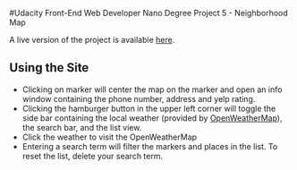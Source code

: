 #Udacity Front-End Web Developer Nano Degree Project 5 - Neighborhood Map

A live version of the project is available [here](http://pcmart03.github.io/neighborhood-map/).

## Using the Site

* Clicking on marker will center the map on the marker and open an info window containing the phone number, address and yelp rating.
* Clicking the hamburger button in the upper left corner will toggle the side bar containing the local weather (provided by [OpenWeatherMap](http://openweathermap.org/)), the search bar, and the list view.
* Click the weather to visit the OpenWeatherMap
* Entering a search term will filter the markers and places in the list. To reset the list, delete your search term.
